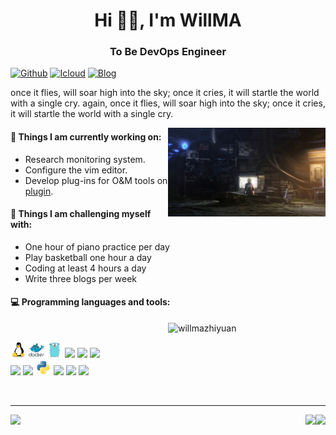 <h1 align="center">Hi 👋🏿, I'm WillMA</h1>
<h3 align="center">To Be DevOps Engineer</h3>

<!--
**WillMAZHIYUAN/WillMAZHIYUAN** is a ✨ _special_ ✨ repository because its `README.md` (this file) appears on your GitHub profile.
-->

[![Github](https://img.shields.io/badge/-Github-000?style=flat&logo=Github&logoColor=white)](https://github.com/WillMAZHIYUAN)
[![Icloud](https://img.shields.io/badge/-Icloud-blue?style=flat&logo=Minutemailer&logoColor=white)](mailto:codewill@icloud.com)
[![Blog](https://img.shields.io/badge/-Blog-c14438?style=flat&logo=GitBook&logoColor=white)](https://www.willma.cloud/)

once it flies, will soar high into the sky; once it cries, it will startle the world with a single cry. again, once it flies, will soar high into the sky; once it cries, it will startle the world with a single cry.

<img align="right" alt="img" src="./image/ll.jpg" width="50%" height="auto" />


#### 🎹 Things I am currently working on:

- Research monitoring system.
- Configure the vim editor.
- Develop plug-ins for O&M tools on [plugin](https://willma.cloud).

#### 🏀 Things I am challenging myself with:

- One hour of piano practice per day
- Play basketball one hour a day
- Coding at least 4 hours a day
- Write three blogs per week

#### 💻 Programming languages and tools:

<p>
<img width="50%" align="right" src="https://github-readme-stats.vercel.app/api?username=willmazhiyuan&show_icons=true&theme=radical&hide_border=true" alt="willmazhiyuan" />
<br/>

<code><img width="5%" src="https://raw.githubusercontent.com/devicons/devicon/master/icons/linux/linux-original.svg"></code>
<code><img width="5%" src="https://raw.githubusercontent.com/devicons/devicon/master/icons/docker/docker-original-wordmark.svg"></code>
<code><img width="5%" src="https://raw.githubusercontent.com/devicons/devicon/master/icons/go/go-original.svg"></code>
<code><img width="5%" src="https://www.vectorlogo.zone/logos/git-scm/git-scm-icon.svg"></code>
<code><img width="5%" src="https://www.vectorlogo.zone/logos/prometheusio/prometheusio-icon.svg"></code>
<code><img width="5%" src="https://www.vectorlogo.zone/logos/grafana/grafana-icon.svg"></code>
<br />
<code><img width="5%" src="https://github.com/gilbarbara/logos/blob/master/logos/osquery.svg"></code>
<code><img width="5%" src="https://www.vectorlogo.zone/logos/kubernetes/kubernetes-icon.svg"></code>
<code><img width="5%" src="https://raw.githubusercontent.com/devicons/devicon/master/icons/python/python-original.svg"></code>
<code><img width="5%" src="https://www.vectorlogo.zone/logos/jenkins/jenkins-icon.svg"></code>
<code><img width="5%" src="https://www.vectorlogo.zone/logos/opentracingio/opentracingio-icon.svg"></code>
<code><img width="5%" src="https://raw.githubusercontent.com/cncf/landscape/master/hosted_logos/grafana-loki.svg"></code>

<br />
</p>

---
<!-- Its main projects -->
<p>
  <a href="https://WillMAZHIYUAN/WillMAZHIYUAN">
    <img align="left" src="https://github-readme-stats.vercel.app/api/top-langs/?username=WillMAZHIYUAN&theme=bear&hide_border=true"/>
  </a>
  <p>
    <a href="https://github.com/prometheus/node_exporter">
      <img align="right" src="https://github-readme-stats.vercel.app/api/pin/?username=prometheus&repo=node_exporter&theme=cobalt2&hide_border=true&show_owner=true" />
    </a>
    <a href="https://hub.fastgit.org/fboender/ansible-cmdb">
      <img align="right" src="https://github-readme-stats.vercel.app/api/pin/?username=fboender&repo=ansible-cmdb&theme=solarized-dark&hide_border=true&show_owner=true" />
    </a>
  </p>
</p>
